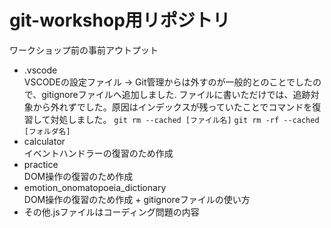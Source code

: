 # git-workshop用リポジトリ

ワークショップ前の事前アウトプット  

- .vscode   
VSCODEの設定ファイル → Git管理からは外すのが一般的とのことでしたので、gitignoreファイルへ追加しました.
ファイルに書いただけでは、追跡対象から外れずでした。原因はインデックスが残っていたことでコマンドを復習して対処しました。
`git rm --cached [ファイル名]`
`git rm -rf --cached [フォルダ名]`  
- calculator  
イベントハンドラーの復習のため作成  
- practice  
DOM操作の復習のため作成  
- emotion_onomatopoeia_dictionary  
DOM操作の復習のため作成 + gitignoreファイルの使い方  
- その他.jsファイルはコーディング問題の内容  
